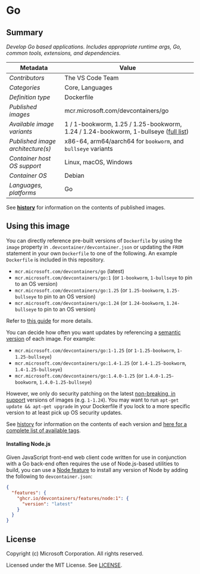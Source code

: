 # Go

## Summary

*Develop Go based applications. Includes appropriate runtime args, Go, common tools, extensions, and dependencies.*

| Metadata | Value |
|----------|-------|
| *Contributors* | The VS Code Team |
| *Categories* | Core, Languages |
| *Definition type* | Dockerfile |
| *Published images* | mcr.microsoft.com/devcontainers/go |
| *Available image variants* | 1 / 1-bookworm, 1.25 / 1.25-bookworm, 1.24 / 1.24-bookworm, 1-bullseye ([full list](https://mcr.microsoft.com/v2/devcontainers/go/tags/list)) |
| *Published image architecture(s)* | x86-64, arm64/aarch64 for `bookworm`, and `bullseye` variants |
| *Container host OS support* | Linux, macOS, Windows |
| *Container OS* | Debian |
| *Languages, platforms* | Go |

See **[history](history)** for information on the contents of published images.

## Using this image

You can directly reference pre-built versions of `Dockerfile` by using the `image` property in `.devcontainer/devcontainer.json` or updating the `FROM` statement in your own  `Dockerfile` to one of the following. An example `Dockerfile` is included in this repository.

- `mcr.microsoft.com/devcontainers/go` (latest)
- `mcr.microsoft.com/devcontainers/go:1` (or `1-bookworm`, `1-bullseye` to pin to an OS version)
- `mcr.microsoft.com/devcontainers/go:1.25` (or `1.25-bookworm`, `1.25-bullseye` to pin to an OS version)
- `mcr.microsoft.com/devcontainers/go:1.24` (or `1.24-bookworm`, `1.24-bullseye` to pin to an OS version)

Refer to [this guide](https://containers.dev/guide/dockerfile) for more details.

You can decide how often you want updates by referencing a [semantic version](https://semver.org/) of each image. For example:

- `mcr.microsoft.com/devcontainers/go:1-1.25` (or `1-1.25-bookworm`, `1-1.25-bullseye`)
- `mcr.microsoft.com/devcontainers/go:1.4-1.25` (or `1.4-1.25-bookworm`, `1.4-1.25-bullseye`)
- `mcr.microsoft.com/devcontainers/go:1.4.0-1.25` (or `1.4.0-1.25-bookworm`, `1.4.0-1.25-bullseye`)

However, we only do security patching on the latest [non-breaking, in support](https://github.com/devcontainers/images/issues/90) versions of images (e.g. `1-1.24`). You may want to run `apt-get update && apt-get upgrade` in your Dockerfile if you lock to a more specific version to at least pick up OS security updates.

See [history](history) for information on the contents of each version and [here for a complete list of available tags](https://mcr.microsoft.com/v2/devcontainers/go/tags/list).


#### Installing Node.js

Given JavaScript front-end web client code written for use in conjunction with a Go back-end often requires the use of Node.js-based utilities to build, you can use a [Node feature](https://github.com/devcontainers/features/tree/main/src/node) to install any version of Node by adding the following to `devcontainer.json`:

```json
{
  "features": {
    "ghcr.io/devcontainers/features/node:1": {
      "version": "latest"
    }
  }
}
```

## License

Copyright (c) Microsoft Corporation. All rights reserved.

Licensed under the MIT License. See [LICENSE](https://github.com/microsoft/vscode-dev-containers/blob/main/LICENSE).
